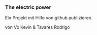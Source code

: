 ### The electric power
Ein Projekt mit Hilfe von github publizieren.

von Vo Kevin & Tavares Rodrigo
